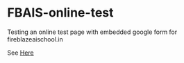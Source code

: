 # FBAIS-online-test
Testing an online test page with embedded google form for fireblazeaischool.in

See [Here](https://i-shubhamprakash.github.io/online-test/)